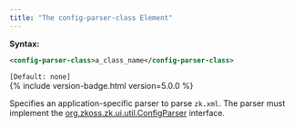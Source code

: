 ```yaml
---
title: "The config-parser-class Element"
---
```


**Syntax:**

```xml
<config-parser-class>a_class_name</config-parser-class>
```

`[Default: none]`  
{% include version-badge.html version=5.0.0 %}

Specifies an application-specific parser to parse `zk.xml`. The parser
must implement the
[org.zkoss.zk.ui.util.ConfigParser](https://www.zkoss.org/javadoc/latest/zk/org/zkoss/zk/ui/util/ConfigParser.html)
interface.


